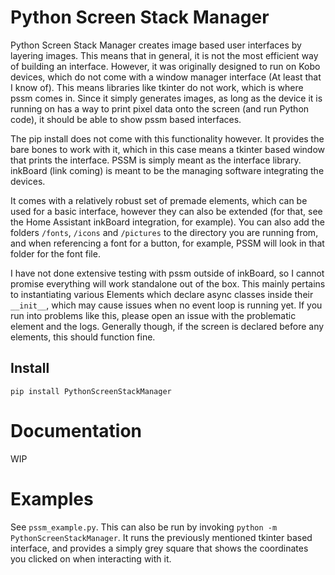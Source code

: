 # Python Screen Stack Manager

Python Screen Stack Manager creates image based user interfaces by layering images. This means that in general, it is not the most efficient way of building an interface. However, it was originally designed to run on Kobo devices, which do not come with a window manager interface (At least that I know of). This means libraries like tkinter do not work, which is where pssm comes in. Since it simply generates images, as long as the device it is running on has a way to print pixel data onto the screen (and run Python code), it should be able to show pssm based interfaces.

The pip install does not come with this functionality however. It provides the bare bones to work with it, which in this case means a tkinter based window that prints the interface. PSSM is simply meant as the interface library. inkBoard (link coming) is meant to be the managing software integrating the devices.

It comes with a relatively robust set of premade elements, which can be used for a basic interface, however they can also be extended (for that, see the Home Assistant inkBoard integration, for example). You can also add the folders `/fonts`, `/icons` and `/pictures` to the directory you are running from, and when referencing a font for a button, for example, PSSM will look in that folder for the font file.

I have not done extensive testing with pssm outside of inkBoard, so I cannot promise everything will work standalone out of the box. This mainly pertains to instantiating various Elements which declare async classes inside their `__init__`, which may cause issues when no event loop is running yet. If you run into problems like this, please open an issue with the problematic element and the logs. Generally though, if the screen is declared before any elements, this should function fine.

## Install
`pip install PythonScreenStackManager`

# Documentation

WIP

# Examples

See `pssm_example.py`. This can also be run by invoking `python -m PythonScreenStackManager`. It runs the previously mentioned tkinter based interface, and provides a simply grey square that shows the coordinates you clicked on when interacting with it.
